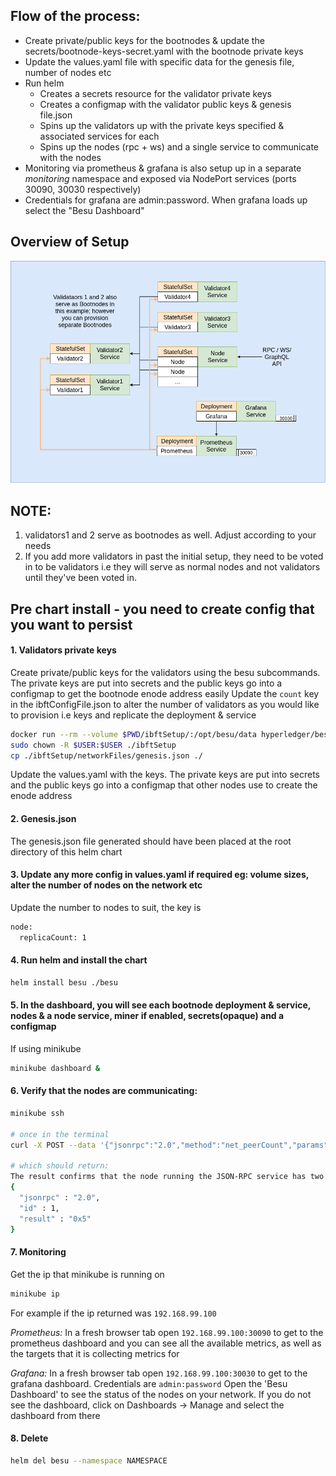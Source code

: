 
## Flow of the process:
- Create private/public keys for the bootnodes & update the secrets/bootnode-keys-secret.yaml with the bootnode private keys
- Update the values.yaml file with specific data for the genesis file, number of nodes etc
- Run helm
  - Creates a secrets resource for the validator private keys
  - Creates a configmap with the validator public keys & genesis file.json
  - Spins up the validators up with the private keys specified & associated services for each
  - Spins up the nodes (rpc + ws) and a single service to communicate with the nodes
- Monitoring via prometheus & grafana is also setup up in a separate *monitoring* namespace and exposed via NodePort services (ports 30090, 30030 respectively)
- Credentials for grafana are admin:password. When grafana loads up select the "Besu Dashboard"


## Overview of Setup
![Image ibft](../../../images/ibft.png)

## NOTE:
1. validators1 and 2 serve as bootnodes as well. Adjust according to your needs
2. If you add more validators in past the initial setup, they need to be voted in to be validators i.e they will serve as normal nodes and not validators until they've been voted in.

## Pre chart install - you need to create config that you want to persist
#### 1. Validators private keys
Create private/public keys for the validators using the besu subcommands. The private keys are put into secrets and the public keys go into a configmap to get the bootnode enode address easily
Update the `count` key in the ibftConfigFile.json to alter the number of validators as you would like to provision i.e keys and replicate the deployment & service

```bash
docker run --rm --volume $PWD/ibftSetup/:/opt/besu/data hyperledger/besu:develop operator generate-blockchain-config --config-file=/opt/besu/data/ibftConfigFile.json --to=/opt/besu/data/networkFiles --private-key-file-name=key
sudo chown -R $USER:$USER ./ibftSetup
cp ./ibftSetup/networkFiles/genesis.json ./
```

Update the values.yaml with the keys. The private keys are put into secrets and the public keys go into a configmap that other nodes use to create the enode address

#### 2. Genesis.json
The genesis.json file generated should have been placed at the root directory of this helm chart

#### 3. Update any more config in values.yaml if required eg: volume sizes, alter the number of nodes on the network etc
Update the number to nodes to suit, the key is
```bash
node:
  replicaCount: 1
```

#### 4. Run helm and install the chart
```bash
helm install besu ./besu
```

#### 5. In the dashboard, you will see each bootnode deployment & service, nodes & a node service, miner if enabled, secrets(opaque) and a configmap

If using minikube
```bash
minikube dashboard &
```

#### 6. Verify that the nodes are communicating:
```bash
minikube ssh

# once in the terminal
curl -X POST --data '{"jsonrpc":"2.0","method":"net_peerCount","params":[],"id":1}' <BESU_NODE_SERVICE_HOST>:8545

# which should return:
The result confirms that the node running the JSON-RPC service has two peers:
{
  "jsonrpc" : "2.0",
  "id" : 1,
  "result" : "0x5"
}

```

#### 7. Monitoring
Get the ip that minikube is running on
```bash
minikube ip
```

For example if the ip returned was `192.168.99.100`

*Prometheus:*
In a fresh browser tab open `192.168.99.100:30090` to get to the prometheus dashboard and you can see all the available metrics, as well as the targets that it is collecting metrics for

*Grafana:*
In a fresh browser tab open `192.168.99.100:30030` to get to the grafana dashboard. Credentials are `admin:password` Open the 'Besu Dashboard' to see the status of the nodes on your network. If you do not see the dashboard, click on Dashboards -> Manage and select the dashboard from there


#### 8. Delete
```bash
helm del besu --namespace NAMESPACE

```
